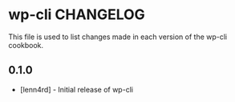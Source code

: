 wp-cli CHANGELOG
================

This file is used to list changes made in each version of the wp-cli cookbook.

0.1.0
-----
- [lenn4rd] - Initial release of wp-cli
